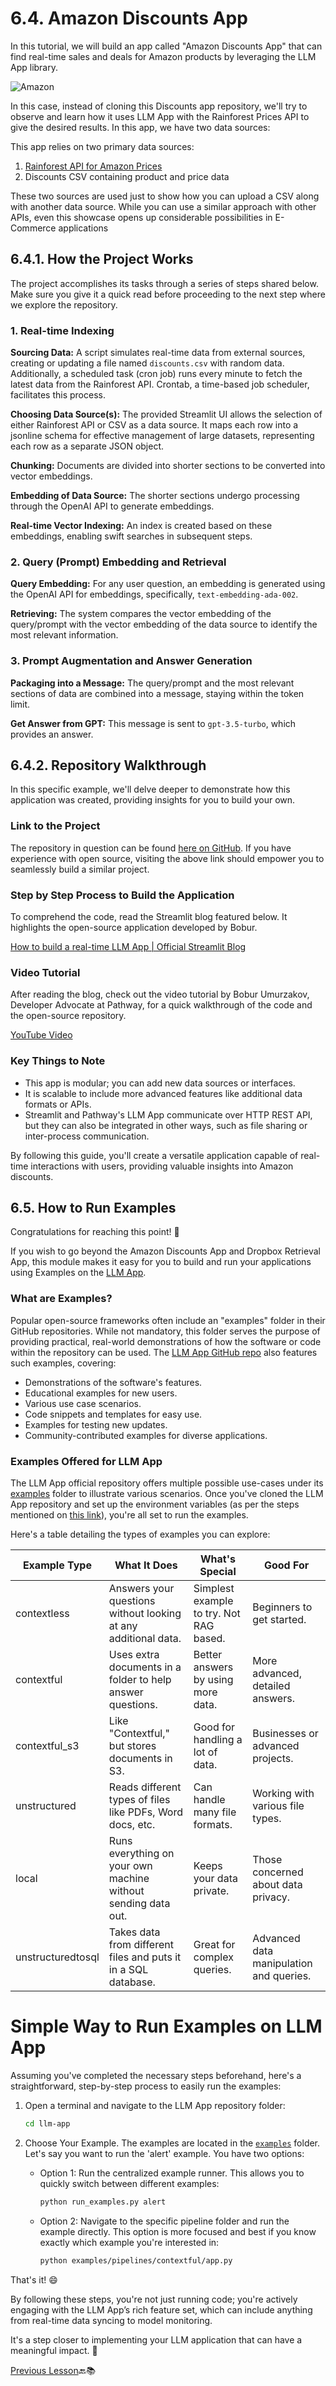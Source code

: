 # 6.4. Amazon Discounts App

In this tutorial, we will build an app called "Amazon Discounts App" that can find real-time sales and deals for Amazon products by leveraging the LLM App library.

![Amazon](images/image1.png)

In this case, instead of cloning this Discounts app repository, we'll try to observe and learn how it uses LLM App with the Rainforest Prices API to give the desired results.
In this app, we have two data sources:

This app relies on two primary data sources:

1. [Rainforest API for Amazon Prices](https://www.rainforestapi.com/)
2. Discounts CSV containing product and price data

These two sources are used just to show how you can upload a CSV along with another data source. While you can use a similar approach with other APIs, even this showcase opens up considerable possibilities in E-Commerce applications

## 6.4.1. How the Project Works

The project accomplishes its tasks through a series of steps shared below. Make sure you give it a quick read before proceeding to the next step where we explore the repository.

### 1. Real-time Indexing

**Sourcing Data:** A script simulates real-time data from external sources, creating or updating a file named `discounts.csv` with random data. Additionally, a scheduled task (cron job) runs every minute to fetch the latest data from the Rainforest API. Crontab, a time-based job scheduler, facilitates this process.

**Choosing Data Source(s):** The provided Streamlit UI allows the selection of either Rainforest API or CSV as a data source. It maps each row into a jsonline schema for effective management of large datasets, representing each row as a separate JSON object.

**Chunking:** Documents are divided into shorter sections to be converted into vector embeddings.

**Embedding of Data Source:** The shorter sections undergo processing through the OpenAI API to generate embeddings.

**Real-time Vector Indexing:** An index is created based on these embeddings, enabling swift searches in subsequent steps.

### 2. Query (Prompt) Embedding and Retrieval

**Query Embedding:** For any user question, an embedding is generated using the OpenAI API for embeddings, specifically, `text-embedding-ada-002`.

**Retrieving:** The system compares the vector embedding of the query/prompt with the vector embedding of the data source to identify the most relevant information.

### 3. Prompt Augmentation and Answer Generation

**Packaging into a Message:** The query/prompt and the most relevant sections of data are combined into a message, staying within the token limit.

**Get Answer from GPT:** This message is sent to `gpt-3.5-turbo`, which provides an answer.

## 6.4.2. Repository Walkthrough

In this specific example, we'll delve deeper to demonstrate how this application was created, providing insights for you to build your own.

### Link to the Project

The repository in question can be found [here on GitHub](https://github.com/Boburmirzo/chatgpt-api-python-sales). If you have experience with open source, visiting the above link should empower you to seamlessly build a similar project.

### Step by Step Process to Build the Application

To comprehend the code, read the Streamlit blog featured below. It highlights the open-source application developed by Bobur.

[How to build a real-time LLM App | Official Streamlit Blog](https://blog.streamlit.io/build-a-real-time-llm-app-without-vector-databases-using-pathway/)

### Video Tutorial

After reading the blog, check out the video tutorial by Bobur Umurzakov, Developer Advocate at Pathway, for a quick walkthrough of the code and the open-source repository.

[YouTube Video](https://youtu.be/IxdeW_Ndi_8)

### Key Things to Note

- This app is modular; you can add new data sources or interfaces.
- It is scalable to include more advanced features like additional data formats or APIs.
- Streamlit and Pathway's LLM App communicate over HTTP REST API, but they can also be integrated in other ways, such as file sharing or inter-process communication.

By following this guide, you'll create a versatile application capable of real-time interactions with users, providing valuable insights into Amazon discounts.

## 6.5. How to Run Examples

Congratulations for reaching this point! 🎉

If you wish to go beyond the Amazon Discounts App and Dropbox Retrieval App, this module makes it easy for you to build and run your applications using Examples on the [LLM App](https://github.com/pathwaycom/llm-app).

### What are Examples?

Popular open-source frameworks often include an "examples" folder in their GitHub repositories. While not mandatory, this folder serves the purpose of providing practical, real-world demonstrations of how the software or code within the repository can be used. The [LLM App GitHub repo](https://github.com/pathwaycom/llm-app) also features such examples, covering:

- Demonstrations of the software's features.
- Educational examples for new users.
- Various use case scenarios.
- Code snippets and templates for easy use.
- Examples for testing new updates.
- Community-contributed examples for diverse applications.

### Examples Offered for LLM App

The LLM App official repository offers multiple possible use-cases under its [examples](https://github.com/pathwaycom/llm-app/tree/main/examples/pipelines) folder to illustrate various scenarios. Once you've cloned the LLM App repository and set up the environment variables (as per the steps mentioned on [this link](https://github.com/pathwaycom/llm-app#step-1-clone-the-repository)), you're all set to run the examples.

Here's a table detailing the types of examples you can explore:

| Example Type      | What It Does                                                   | What's Special                      | Good For                                     |
|-------------------|----------------------------------------------------------------|-------------------------------------|----------------------------------------------|
| contextless       | Answers your questions without looking at any additional data. | Simplest example to try. Not RAG based. | Beginners to get started.                   |
| contextful        | Uses extra documents in a folder to help answer questions.     | Better answers by using more data.   | More advanced, detailed answers.             |
| contextful_s3     | Like "Contextful," but stores documents in S3.                 | Good for handling a lot of data.     | Businesses or advanced projects.            |
| unstructured      | Reads different types of files like PDFs, Word docs, etc.      | Can handle many file formats.        | Working with various file types.            |
| local             | Runs everything on your own machine without sending data out.  | Keeps your data private.             | Those concerned about data privacy.         |
| unstructuredtosql | Takes data from different files and puts it in a SQL database.  | Great for complex queries.           | Advanced data manipulation and queries.     |


# Simple Way to Run Examples on LLM App

Assuming you've completed the necessary steps beforehand, here's a straightforward, step-by-step process to easily run the examples:

1. Open a terminal and navigate to the LLM App repository folder:

   ```bash
   cd llm-app
   ```

2. Choose Your Example. The examples are located in the [`examples`](https://github.com/pathwaycom/llm-app/tree/main/examples/pipelines) folder. Let's say you want to run the 'alert' example. You have two options:

   - Option 1: Run the centralized example runner. This allows you to quickly switch between different examples:

     ```bash
     python run_examples.py alert
     ```

   - Option 2: Navigate to the specific pipeline folder and run the example directly. This option is more focused and best if you know exactly which example you're interested in:

     ```bash
     python examples/pipelines/contextful/app.py
     ```

That's it! 😄

By following these steps, you're not just running code; you're actively engaging with the LLM App’s rich feature set, which can include anything from real-time data syncing to model monitoring.

It's a step closer to implementing your LLM application that can have a meaningful impact. 💪

[Previous Lesson](https://github.com/gtech-mulearn/Pathway-AI-Bootcamp/blob/main/HANDS%20ON%20IMPLEMENTATION%20MODULE%20Part-2.md)🔙📚

